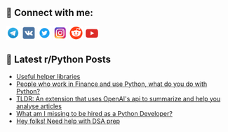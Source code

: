 ## 🔎 Connect with me:
[<img src="https://github.com/bullbesh/bullbesh/blob/main/images/Telegram.png" width="32" height="32" />](https://t.me/bullbesh)
[<img src="https://github.com/bullbesh/bullbesh/blob/main/images/VK.png" width="32" height="32" />](https://vk.com/bullbesh)
[<img src="https://github.com/bullbesh/bullbesh/blob/main/images/Twitter.png" width="32" height="32" />](https://twitter.com/bullbesh1)
[<img src="https://github.com/bullbesh/bullbesh/blob/main/images/Instagram.png" width="32" height="32" />](https://www.instagram.com/bullbesh)
[<img src="https://github.com/bullbesh/bullbesh/blob/main/images/Reddit.png" width="32" height="32" />](https://www.reddit.com/user/bullbesh)
[<img src="https://github.com/bullbesh/bullbesh/blob/main/images/YouTube.png" width="32" height="32" />](https://www.youtube.com/channel/UCtfjRs6uzgq5mfm8S06WTcg)

## 📕 Latest r/Python Posts
<!-- BLOG-POST-LIST:START -->
- [Useful helper libraries](https://www.reddit.com/r/Python/comments/1270vsz/useful_helper_libraries/)
- [People who work in Finance and use Python, what do you do with Python?](https://www.reddit.com/r/Python/comments/126yjoy/people_who_work_in_finance_and_use_python_what_do/)
- [TLDR: An extension that uses OpenAI&#39;s api to summarize and help you analyse articles](https://www.reddit.com/r/Python/comments/126x4lo/tldr_an_extension_that_uses_openais_api_to/)
- [What am I missing to be hired as a Python Developer?](https://www.reddit.com/r/Python/comments/126wztr/what_am_i_missing_to_be_hired_as_a_python/)
- [Hey folks! Need help with DSA prep](https://www.reddit.com/r/Python/comments/126w2gz/hey_folks_need_help_with_dsa_prep/)
<!-- BLOG-POST-LIST:END -->
